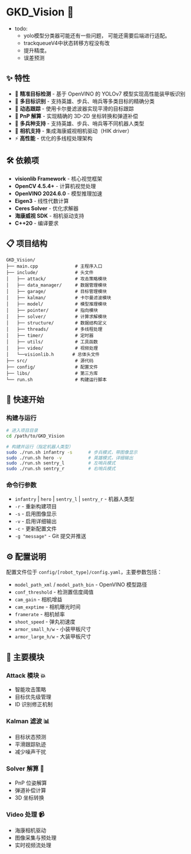 # GKD_Vision 🚀

- todo:
  - yolo模型分类器可能还有一些问题， 可能还需要后端进行适配。
  - trackqueueV4中状态转移方程没有改
  - 提升精度。
  - 误差预测

## ✨ 特性

- 🎯 **精准目标检测** - 基于 OpenVINO 的 YOLOv7 模型实现高性能装甲板识别
- 🎯 **多目标识别** - 支持英雄、步兵、哨兵等多类目标的精确分类
- 🏃 **动态跟踪** - 使用卡尔曼滤波器实现平滑的目标跟踪
- 🎯 **PnP 解算** - 实现精确的 3D-2D 坐标转换和弹道补偿
- 🤖 **多兵种支持** - 支持英雄、步兵、哨兵等不同机器人类型
- 📸 **相机支持** - 集成海康威视相机驱动（HIK driver）
- ⚡ **高性能** - 优化的多线程处理架构

## 🛠️ 依赖项

- **visionlib Framework** - 核心视觉框架
- **OpenCV 4.5.4+** - 计算机视觉处理
- **OpenVINO 2024.6.0** - 模型推理加速
- **Eigen3** - 线性代数计算
- **Ceres Solver** - 优化求解器
- **海康威视 SDK** - 相机驱动支持
- **C++20** - 编译要求

## 📋 项目结构

```
GKD_Vision/
├── main.cpp              # 主程序入口
├── include/              # 头文件
│   ├── attack/           # 攻击策略模块
│   ├── data_manager/     # 数据管理模块
│   ├── garage/           # 目标管理模块
│   ├── kalman/           # 卡尔曼滤波模块
│   ├── model/            # 模型推理模块
│   ├── pointer/          # 指向模块
│   ├── solver/           # 计算求解模块
│   ├── structure/        # 数据结构定义
│   ├── threads/          # 多线程处理
│   ├── timer/            # 定时器
│   ├── utils/            # 工具函数
│   ├── video/            # 视频处理
│   └──visionlib.h       # 总体头文件
├── src/                  # 源代码
├── config/               # 配置文件
├── libs/                 # 第三方库
└── run.sh                # 构建运行脚本
```

## 🚀 快速开始

### 构建与运行

```bash
# 进入项目目录
cd /path/to/GKD_Vision

# 构建并运行（指定机器人类型）
sudo ./run.sh infantry -s      # 步兵模式，带图像显示
sudo ./run.sh hero -v          # 英雄模式，详细输出
sudo ./run.sh sentry_l         # 左哨兵模式
sudo ./run.sh sentry_r         # 右哨兵模式
```

### 命令行参数

- `infantry` | `hero` | `sentry_l` | `sentry_r` - 机器人类型
- `-r` - 重新构建项目
- `-s` - 启用图像显示
- `-v` - 启用详细输出
- `-c` - 更新配置文件
- `-g "message"` - Git 提交并推送

## ⚙️ 配置说明

配置文件位于 `config/[robot_type]/config.yaml`，主要参数包括：

- `model_path_xml` / `model_path_bin` - OpenVINO 模型路径
- `conf_threshold` - 检测置信度阈值
- `cam_gain` - 相机增益
- `cam_exptime` - 相机曝光时间
- `framerate` - 相机帧率
- `shoot_speed` - 弹丸初速度
- `armor_small_h/w` - 小装甲板尺寸
- `armor_large_h/w` - 大装甲板尺寸

## 🎯 主要模块

### Attack 模块 💥
- 智能攻击策略
- 目标优先级管理
- ID 识别修正机制

### Kalman 滤波 📊
- 目标状态预测
- 平滑跟踪轨迹
- 减少噪声干扰

### Solver 解算 🔢
- PnP 位姿解算
- 弹道补偿计算
- 3D 坐标转换

### Video 处理 📹
- 海康相机驱动
- 图像采集与预处理
- 实时视频流处理
